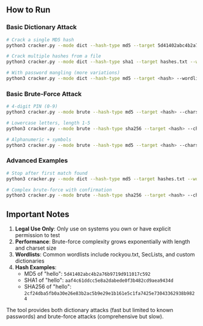 ## How to Run

### Basic Dictionary Attack
```bash
# Crack a single MD5 hash
python3 cracker.py --mode dict --hash-type md5 --target 5d41402abc4b2a76b9719d911017c592 --wordlist rockyou.txt

# Crack multiple hashes from a file
python3 cracker.py --mode dict --hash-type sha1 --target hashes.txt --wordlist passwords.txt

# With password mangling (more variations)
python3 cracker.py --mode dict --hash-type md5 --target <hash> --wordlist wordlist.txt --mangle
```

### Basic Brute-Force Attack
```bash
# 4-digit PIN (0-9)
python3 cracker.py --mode brute --hash-type md5 --target <hash> --charset "0123456789" --min-len 4 --max-len 4

# Lowercase letters, length 1-5
python3 cracker.py --mode brute --hash-type sha256 --target <hash> --charset "abcdefghijklmnopqrstuvwxyz" --max-len 5

# Alphanumeric + symbols
python3 cracker.py --mode brute --hash-type md5 --target <hash> --charset "abcdefghijklmnopqrstuvwxyz0123456789!@#$" --min-len 6 --max-len 8
```

### Advanced Examples
```bash
# Stop after first match found
python3 cracker.py --mode dict --hash-type md5 --target hashes.txt --wordlist rockyou.txt --stop-on-first

# Complex brute-force with confirmation
python3 cracker.py --mode brute --hash-type sha256 --target <hash> --charset "ABCDEFGHIJKLMNOPQRSTUVWXYZabcdefghijklmnopqrstuvwxyz0123456789" --min-len 1 --max-len 6
```

## Important Notes

1. **Legal Use Only**: Only use on systems you own or have explicit permission to test
2. **Performance**: Brute-force complexity grows exponentially with length and charset size
3. **Wordlists**: Common wordlists include rockyou.txt, SecLists, and custom dictionaries
4. **Hash Examples**: 
   - MD5 of "hello": `5d41402abc4b2a76b9719d911017c592`
   - SHA1 of "hello": `aaf4c61ddcc5e8a2dabede0f3b482cd9aea9434d`
   - SHA256 of "hello": `2cf24dba5fb0a30e26e83b2ac5b9e29e1b161e5c1fa7425e73043362938b9824`

The tool provides both dictionary attacks (fast but limited to known passwords) and brute-force attacks (comprehensive but slow).
